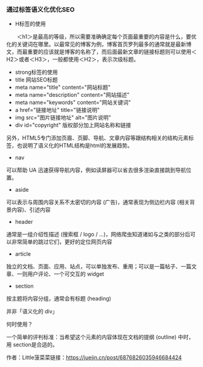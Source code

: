 ### 通过标签语义化优化SEO
* H标签的使用

　　＜h1＞是最高的等级，所以需要准确确定每个页面最重要的内容是什么，要优化的关键词在哪里。以最常见的博客为例，博客首页罗列最多的通常就是最新博文，而最重要的应该就是博客的名称了，而后面最新文章的链接标题则可以使用＜H2＞或者＜H3＞，一般都使用＜H2＞，表示次级标题。

* strong标签的使用
* title 网站SEO标题
* meta name="title" content="网站标题"
* meta name="description" content="网站描述"
* meta name="keywords" content="网站关键词"
* a href="链接地址" title="链接说明"
* img src="图片链接地址" alt="图片说明"
* div id="copyright" 版权部分加上网站名称和链接

另外，HTML5专门添加页眉、页脚、导航、文章内容等跟结构相关的结构元素标签，也说明了语义化的HTML结构是html的发展趋势。

* nav

可以帮助 UA 迅速获得导航内容，例如读屏器可以省去很多渲染直接跳到导航位置。

* aside

可以表示与周围内容关系不太密切的内容 (广告)，通常表现为侧边栏内容 (相关背景内容)、引述内容

* header

通常是一组介绍性描述 (搜索框 / logo / …)，网络爬虫知道诸如与之类的部分后可以非常简单的跳过它们，更好的定位网页内容

* article

独立的文档、页面、应用、站点，可以单独发布、重用；可以是一篇帖子、一篇文章、一则用户评论、一个可交互的 widget

* section

按主题将内容分组，通常会有标题 (heading)

并非「语义化的 div」

何时使用？

一个简单的评判标准：当希望这个元素的内容体现在文档的提纲 (outline) 中时，用 section是合适的。

作者：Little菠菜菜链接：https://juejin.cn/post/6876826035946684424

